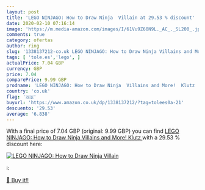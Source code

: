 ```yaml
---
layout: post
title: 'LEGO NINJAGO: How to Draw Ninja  Villain at 29.53 % discount'
date: 2020-02-10 07:16:14
image: 'https://m.media-amazon.com/images/I/61Vu9Z60N9L._AC_._SL200_.jpg'
comments: true
category: ofertas
author: ring
slug: '1338137212-co.uk LEGO NINJAGO: How to Draw Ninja Villains and More! Klutz'
tags: [ 'tole.es','lego', ]
actualPrice: 7.04 GBP
currency: GBP
price: 7.04
comparePrice: 9.99 GBP
prodname: 'LEGO NINJAGO: How to Draw Ninja  Villains and More!  Klutz '
country: 'co.uk'
flag: '🇬🇧'
buyurl: 'https://www.amazon.co.uk/dp/1338137212/?tag=tolees0a-21'
descuento: '29.53'
average: '6.838'
---
```


With a final price of 7.04 GBP (original: 9.99 GBP) you can find [LEGO NINJAGO: How to Draw Ninja  Villains and More!  Klutz ](https://www.amazon.co.uk/dp/1338137212/?tag=tolees0a-21) with a  29.53 % discount here:

[![LEGO NINJAGO: How to Draw Ninja  Villain](https://m.media-amazon.com/images/I/61Vu9Z60N9L._AC_._SL200_.jpg)](https://www.amazon.co.uk/dp/1338137212/?tag=tolees0a-21)

ℹ️:


[🛒 Buy it!!](https://www.amazon.co.uk/dp/1338137212/?tag=tolees0a-21)
